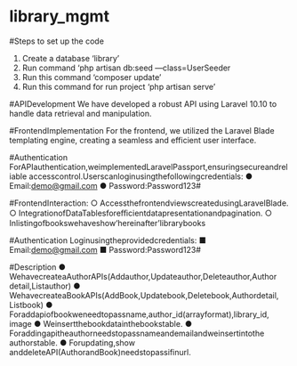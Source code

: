 # library_mgmt

#Steps to set up the code
1. Create a database ‘library’ 
2. Run command ‘php artisan db:seed —class=UserSeeder
3. Run this command ‘composer update’
4. Run this command for run project ‘php artisan serve’

#APIDevelopment
We have developed a robust API using Laravel 10.10 to handle data retrieval and manipulation. 

#FrontendImplementation
For the frontend, we utilized the Laravel Blade templating engine, creating a seamless and efficient user interface.

#Authentication
ForAPIauthentication,weimplementedLaravelPassport,ensuringsecureandreliable accesscontrol.Userscanloginusingthefollowingcredentials:
● Email:demo@gmail.com
● Password:Password123#

#FrontendInteraction:
○ AccessthefrontendviewscreatedusingLaravelBlade.
○ IntegrationofDataTablesforeﬃcientdatapresentationandpagination.
○ Inlistingofbookswehaveshow‘hereinafter’librarybooks

#Authentication
Loginusingtheprovidedcredentials:
■ Email:demo@gmail.com
■ Password:Password123#

#Description
● WehavecreateaAuthorAPIs(Addauthor,Updateauthor,Deleteauthor,Author detail,Listauthor)
● WehavecreateaBookAPIs(AddBook,Updatebook,Deletebook,Authordetail, Listbook)
● Foraddapiofbookweneedtopassname,author_id(arrayformat),library_id, image
● Weinsertthebookdatainthebookstable.
● Foraddingapitheauthorneedstopassnameandemailandweinsertintothe authorstable.
● Forupdating,show anddeleteAPI(AuthorandBook)needstopassifinurl.
